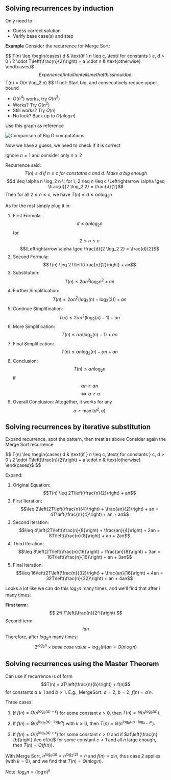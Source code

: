 ## Solving recurrences by induction
Only need to:
- Guess correct solution
- Verify base case(s) and step

**Example**
Consider the recurrence for Merge Sort:

$$
T(n) \leq \begin{cases} 
      d & \text{if } n \leq c, \text{ for constants } c, d > 0 \\
      2 \cdot T\left(\frac{n}{2}\right) + a \cdot n & \text{otherwise}
   \end{cases}$
$$
Experience/Intuition tells me that this should be:
$$
T(n) = O(n \log_2 n)
$$
If not:
	Start big, and consecutively reduce upper bound

- $O(n^4)$ works, try $O(n^3)$
- Works? Try $O(n^2)$
- Still works? Try $O(n)$
- No luck? Back up to $O(n \log n)$

Use this graph as reference

![Comparison of Big O computations](https://upload.wikimedia.org/wikipedia/commons/7/7e/Comparison_computational_complexity.svg)

Now we have a guess, we need to check if it is correct

Ignore $n=1$ and consider only $n  \geq 2$

Recurrence said:
$$
T(n) \leq d \; if \; n \leq c \; for \; constatns \; c \; and \; d. \; Make \; \alpha \; big \; enough
$$
$$d \leq \alpha n \log_2 n \; for \; 2 \leq n \leq c \Leftrightarrow \alpha \geq \frac{d}{2 \log_2 2} = \frac{d}{2}$$
Then for all $2 \leq n \leq c$, we have $T(n) \leq d \leq \alpha n \log_2 n$

As for the rest simply plug it in:

1. First Formula:    $$d \leq \alpha n \log_2 n$$ for $$2 \leq n \leq c$$ $$\Leftrightarrow \alpha \geq \frac{d}{2 \log_2 2} = \frac{d}{2}$$
2. Second Formula:   $$T(n) \leq 2T\left(\frac{n}{2}\right) + an$$
3. Substitution:
$$T(n) \leq 2\alpha n^2 \log_2 n^2 + an$$
4. Further Simplification:
$$T(n) \leq 2\alpha n^2 (\log_2(n) - \log_2(2)) + an$$
5. Continue Simplification:
$$T(n) \leq 2\alpha n^2 (\log_2(n) - 1) + an$$
6. More Simplification:
$$T(n) \leq \alpha n (\log_2(n) - 1) + an$$
7. Final Simplification:
$$T(n) \leq \alpha n \log_2(n) - \alpha n + an$$
8. Conclusion:
$$T(n) \leq \alpha n \log_2 n$$ if $$\alpha n \geq an$$ $$\Leftrightarrow \alpha \geq a$$
9. Overall Conclusion:
Altogether, it works for any $$\alpha \geq \max\{d^2, a\}$$

## Solving recurrences by iterative substitution
Expand recurrence, spot the pattern, then treat as above
Consider again the Merge Sort recurrence

$$
T(n) \leq \begin{cases} 
      d & \text{if } n \leq c, \text{ for constants } c, d > 0 \\
      2 \cdot T\left(\frac{n}{2}\right) + a \cdot n & \text{otherwise}
   \end{cases}$
$$

Expand:

1. Original Equation:
$$T(n) \leq 2T\left(\frac{n}{2}\right) + an$$
2. First Iteration:
$$\leq 2\left(2T\left(\frac{n}{4}\right) + \frac{an}{2}\right) + an = 4T\left(\frac{n}{4}\right) + an + an$$
3. Second Iteration:
$$\leq 4\left(2T\left(\frac{n}{8}\right) + \frac{an}{4}\right) + 2an = 8T\left(\frac{n}{8}\right) + an + 2an$$
4. Third Iteration:
$$\leq 8\left(2T\left(\frac{n}{16}\right) + \frac{an}{8}\right) + 3an = 16T\left(\frac{n}{16}\right) + an + 3an$$
5. Final Iteration:
$$\leq 16\left(2T\left(\frac{n}{32}\right) + \frac{an}{16}\right) + 4an = 32T\left(\frac{n}{32}\right) + an + 4an$$

Looks a lot like we can do this $log_2 n$ many times, and we'll find that after $i$ many times:

**First term:**
$$
2^i T\left(\frac{n}{2^i}\right)
$$
Second term:
$$
i an
$$
Therefore, after $log_2 n$ many times:
$$
2^{log_2 n} \times base \; case \; value + \log_2 (n) an = O(n \log n)
$$

## Solving recurrences using the Master Theorem
Can use if recurrence is of form 
$$T(n) = aT\left(\frac{n}{b}\right) + f(n)$$
for constants $a \geq 1$ and $b > 1$. E.g., MergeSort: $a = 2$, $b = 2$, $f(n) = a'n$.

Three cases:

1. If $f(n) = O(n^{\log_b(a) - \epsilon})$ for some constant $\epsilon > 0$, then $T(n) = \Theta(n^{\log_b(a)})$.

2. If $f(n) = \Theta(n^{\log_b(a) \cdot \log_k n})$ with $k \geq 0$, then $T(n) = \Theta(n^{\log_b(a) \cdot \log_{k+1} n})$.

3. If $f(n) = \Omega(n^{\log_b(a) + \epsilon})$ for some constant $\epsilon > 0$ and if $af\left(\frac{n}{b}\right) \leq cf(n)$ for some constant $c < 1$ and all $n$ large enough, then $T(n) = \Theta(f(n))$.

With Merge Sort, $n^{\log_b(a)} = n^{\log_2(2)} = n$ and $f(n) = a'n$, thus case 2 applies (with $k = 0$), and we find that $T(n) = \Theta(n \log n)$.

Note: $log_k n = (\log n)^k$

